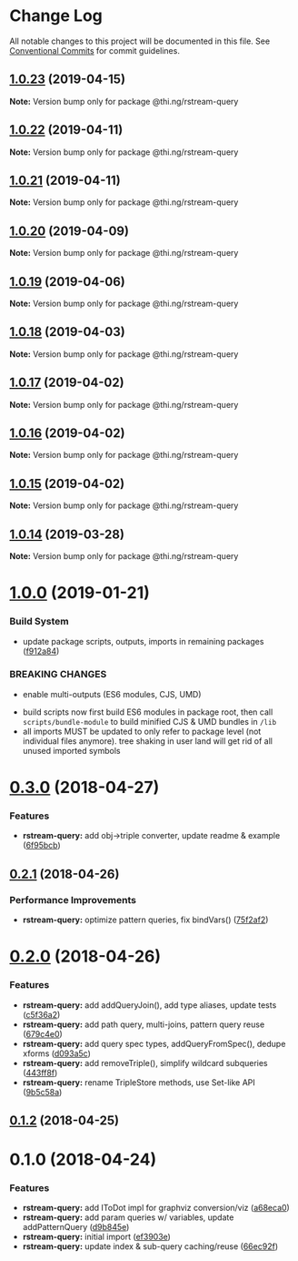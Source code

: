 # Change Log

All notable changes to this project will be documented in this file.
See [Conventional Commits](https://conventionalcommits.org) for commit guidelines.

## [1.0.23](https://github.com/thi-ng/umbrella/compare/@thi.ng/rstream-query@1.0.22...@thi.ng/rstream-query@1.0.23) (2019-04-15)

**Note:** Version bump only for package @thi.ng/rstream-query





## [1.0.22](https://github.com/thi-ng/umbrella/compare/@thi.ng/rstream-query@1.0.21...@thi.ng/rstream-query@1.0.22) (2019-04-11)

**Note:** Version bump only for package @thi.ng/rstream-query





## [1.0.21](https://github.com/thi-ng/umbrella/compare/@thi.ng/rstream-query@1.0.20...@thi.ng/rstream-query@1.0.21) (2019-04-11)

**Note:** Version bump only for package @thi.ng/rstream-query





## [1.0.20](https://github.com/thi-ng/umbrella/compare/@thi.ng/rstream-query@1.0.19...@thi.ng/rstream-query@1.0.20) (2019-04-09)

**Note:** Version bump only for package @thi.ng/rstream-query





## [1.0.19](https://github.com/thi-ng/umbrella/compare/@thi.ng/rstream-query@1.0.18...@thi.ng/rstream-query@1.0.19) (2019-04-06)

**Note:** Version bump only for package @thi.ng/rstream-query





## [1.0.18](https://github.com/thi-ng/umbrella/compare/@thi.ng/rstream-query@1.0.17...@thi.ng/rstream-query@1.0.18) (2019-04-03)

**Note:** Version bump only for package @thi.ng/rstream-query





## [1.0.17](https://github.com/thi-ng/umbrella/compare/@thi.ng/rstream-query@1.0.16...@thi.ng/rstream-query@1.0.17) (2019-04-02)

**Note:** Version bump only for package @thi.ng/rstream-query





## [1.0.16](https://github.com/thi-ng/umbrella/compare/@thi.ng/rstream-query@1.0.15...@thi.ng/rstream-query@1.0.16) (2019-04-02)

**Note:** Version bump only for package @thi.ng/rstream-query





## [1.0.15](https://github.com/thi-ng/umbrella/compare/@thi.ng/rstream-query@1.0.14...@thi.ng/rstream-query@1.0.15) (2019-04-02)

**Note:** Version bump only for package @thi.ng/rstream-query





## [1.0.14](https://github.com/thi-ng/umbrella/compare/@thi.ng/rstream-query@1.0.13...@thi.ng/rstream-query@1.0.14) (2019-03-28)

**Note:** Version bump only for package @thi.ng/rstream-query







# [1.0.0](https://github.com/thi-ng/umbrella/compare/@thi.ng/rstream-query@0.3.63...@thi.ng/rstream-query@1.0.0) (2019-01-21)


### Build System

* update package scripts, outputs, imports in remaining packages ([f912a84](https://github.com/thi-ng/umbrella/commit/f912a84))


### BREAKING CHANGES

* enable multi-outputs (ES6 modules, CJS, UMD)

- build scripts now first build ES6 modules in package root, then call
  `scripts/bundle-module` to build minified CJS & UMD bundles in `/lib`
- all imports MUST be updated to only refer to package level
  (not individual files anymore). tree shaking in user land will get rid of
  all unused imported symbols


<a name="0.3.0"></a>
# [0.3.0](https://github.com/thi-ng/umbrella/compare/@thi.ng/rstream-query@0.2.2...@thi.ng/rstream-query@0.3.0) (2018-04-27)


### Features

* **rstream-query:** add obj->triple converter, update readme & example ([6f95bcb](https://github.com/thi-ng/umbrella/commit/6f95bcb))


<a name="0.2.1"></a>
## [0.2.1](https://github.com/thi-ng/umbrella/compare/@thi.ng/rstream-query@0.2.0...@thi.ng/rstream-query@0.2.1) (2018-04-26)


### Performance Improvements

* **rstream-query:** optimize pattern queries, fix bindVars() ([75f2af2](https://github.com/thi-ng/umbrella/commit/75f2af2))


<a name="0.2.0"></a>
# [0.2.0](https://github.com/thi-ng/umbrella/compare/@thi.ng/rstream-query@0.1.2...@thi.ng/rstream-query@0.2.0) (2018-04-26)


### Features

* **rstream-query:** add addQueryJoin(), add type aliases, update tests ([c5f36a2](https://github.com/thi-ng/umbrella/commit/c5f36a2))
* **rstream-query:** add path query, multi-joins, pattern query reuse ([679c4e0](https://github.com/thi-ng/umbrella/commit/679c4e0))
* **rstream-query:** add query spec types, addQueryFromSpec(), dedupe xforms ([d093a5c](https://github.com/thi-ng/umbrella/commit/d093a5c))
* **rstream-query:** add removeTriple(), simplify wildcard subqueries ([443ff8f](https://github.com/thi-ng/umbrella/commit/443ff8f))
* **rstream-query:** rename TripleStore methods, use Set-like API ([9b5c58a](https://github.com/thi-ng/umbrella/commit/9b5c58a))


<a name="0.1.2"></a>
## [0.1.2](https://github.com/thi-ng/umbrella/compare/@thi.ng/rstream-query@0.1.1...@thi.ng/rstream-query@0.1.2) (2018-04-25)


<a name="0.1.0"></a>
# 0.1.0 (2018-04-24)


### Features

* **rstream-query:** add IToDot impl for graphviz conversion/viz ([a68eca0](https://github.com/thi-ng/umbrella/commit/a68eca0))
* **rstream-query:** add param queries w/ variables, update addPatternQuery ([d9b845e](https://github.com/thi-ng/umbrella/commit/d9b845e))
* **rstream-query:** initial import ([ef3903e](https://github.com/thi-ng/umbrella/commit/ef3903e))
* **rstream-query:** update index & sub-query caching/reuse ([66ec92f](https://github.com/thi-ng/umbrella/commit/66ec92f))

